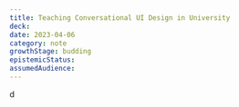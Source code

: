 ```yaml
---
title: Teaching Conversational UI Design in University
deck: 
date: 2023-04-06
category: note
growthStage: budding
epistemicStatus: 
assumedAudience: 
---
```


d